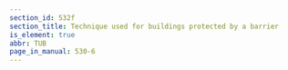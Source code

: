 ```yaml
---
section_id: 532f
section_title: Technique used for buildings protected by a barrier
is_element: true
abbr: TUB
page_in_manual: 530-6
---
```

